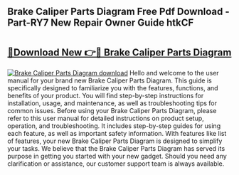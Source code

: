 ## Brake Caliper Parts Diagram Free Pdf Download - Part-RY7 New Repair Owner Guide htkCF

# <h2><a href="http://dfhuch.blite.top/?on=Brake+Caliper+Parts+Diagram">🔗Download New 👉🔴 Brake Caliper Parts Diagram</a></h2>

[![Brake Caliper Parts Diagram download](https://i.imgur.com/lujVjoI.png)](http://dfhuch.blite.top/?on=Brake+Caliper+Parts+Diagram)
Hello and welcome to the user manual for your brand new Brake Caliper Parts Diagram. This guide is specifically designed to familiarize you with the features, functions, and benefits of your product. You will find step-by-step instructions for installation, usage, and maintenance, as well as troubleshooting tips for common issues. Before using your Brake Caliper Parts Diagram, please refer to this user manual for detailed instructions on product setup, operation, and troubleshooting. It includes step-by-step guides for using each feature, as well as important safety information. With features like list of features, your new Brake Caliper Parts Diagram is designed to simplify your tasks. We believe that the Brake Caliper Parts Diagram has served its purpose in getting you started with your new gadget. Should you need any clarification or assistance, our customer support team is always available.
